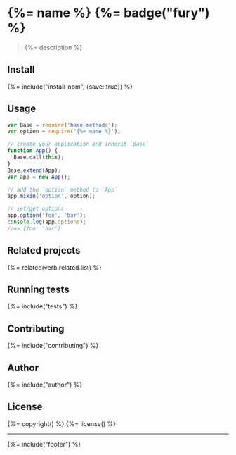 # {%= name %} {%= badge("fury") %}

> {%= description %}

## Install
{%= include("install-npm", {save: true}) %}

## Usage

```js
var Base = require('base-methods');
var option = require('{%= name %}');

// create your application and inherit `Base`
function App() {
  Base.call(this);
}
Base.extend(App);
var app = new App();

// add the `option` method to `App`
app.mixin('option', option);

// set/get options
app.option('foo', 'bar');
console.log(app.options);
//=> {foo: 'bar'}
```

## Related projects
{%= related(verb.related.list) %}  

## Running tests
{%= include("tests") %}

## Contributing
{%= include("contributing") %}

## Author
{%= include("author") %}

## License
{%= copyright() %}
{%= license() %}

***

{%= include("footer") %}
